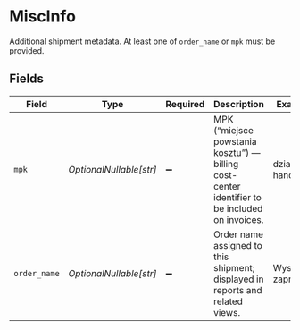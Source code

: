 # MiscInfo

Additional shipment metadata. At least one of `order_name` or `mpk` must be provided.


## Fields

| Field                                                                                         | Type                                                                                          | Required                                                                                      | Description                                                                                   | Example                                                                                       |
| --------------------------------------------------------------------------------------------- | --------------------------------------------------------------------------------------------- | --------------------------------------------------------------------------------------------- | --------------------------------------------------------------------------------------------- | --------------------------------------------------------------------------------------------- |
| `mpk`                                                                                         | *OptionalNullable[str]*                                                                       | :heavy_minus_sign:                                                                            | MPK (“miejsce powstania kosztu”) — billing cost-center identifier to be included on invoices. | dział handlowy                                                                                |
| `order_name`                                                                                  | *OptionalNullable[str]*                                                                       | :heavy_minus_sign:                                                                            | Order name assigned to this shipment; displayed in reports and related views.                 | Wysyłka zaproszeń                                                                             |